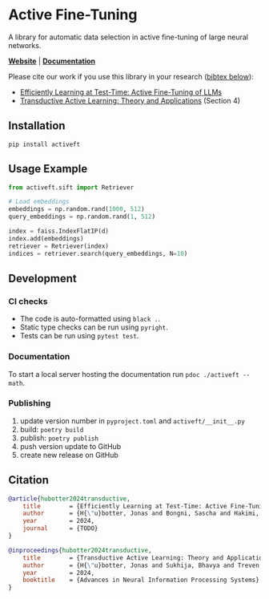 # Active Fine-Tuning

A library for automatic data selection in active fine-tuning of large neural networks.

**[Website](https://jonhue.github.io/activeft)** | **[Documentation](https://jonhue.github.io/activeft/docs)**

Please cite our work if you use this library in your research ([bibtex below](#citation)):

- [Efficiently Learning at Test-Time: Active Fine-Tuning of LLMs]()
- [Transductive Active Learning: Theory and Applications](https://arxiv.org/abs/2402.15898) (Section 4)

## Installation

```
pip install activeft
```

## Usage Example

```python
from activeft.sift import Retriever

# Load embeddings
embeddings = np.random.rand(1000, 512)
query_embeddings = np.random.rand(1, 512)

index = faiss.IndexFlatIP(d)
index.add(embeddings)
retriever = Retriever(index)
indices = retriever.search(query_embeddings, N=10)
```

## Development

### CI checks

* The code is auto-formatted using `black .`.
* Static type checks can be run using `pyright`.
* Tests can be run using `pytest test`.

### Documentation

To start a local server hosting the documentation run ```pdoc ./activeft --math```.

### Publishing

1. update version number in `pyproject.toml` and `activeft/__init__.py`
2. build: `poetry build`
3. publish: `poetry publish`
4. push version update to GitHub
5. create new release on GitHub

## Citation

```bibtex
@article{hubotter2024transductive,
	title        = {Efficiently Learning at Test-Time: Active Fine-Tuning of LLMs},
	author       = {H{\"u}botter, Jonas and Bongni, Sascha and Hakimi, Ido and Krause, Andreas},
	year         = 2024,
	journal      = {TODO}
}

@inproceedings{hubotter2024transductive,
	title        = {Transductive Active Learning: Theory and Applications},
	author       = {H{\"u}botter, Jonas and Sukhija, Bhavya and Treven, Lenart and As, Yarden and Krause, Andreas},
	year         = 2024,
	booktitle    = {Advances in Neural Information Processing Systems}
}
```
